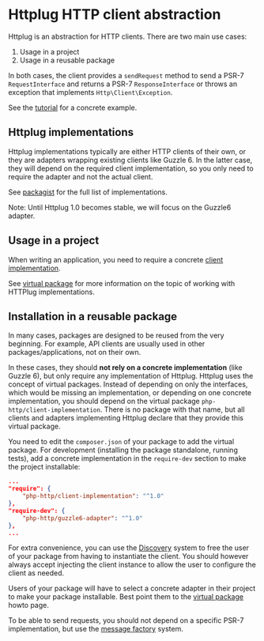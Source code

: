 # Httplug HTTP client abstraction

Httplug is an abstraction for HTTP clients. There are two main use cases:

1. Usage in a project
2. Usage in a reusable package

In both cases, the client provides a `sendRequest` method to send a PSR-7 `RequestInterface` and returns a PSR-7 `ResponseInterface` or throws an exception that implements `Http\Client\Exception`.

See the [tutorial](tutorial.md) for a concrete example.


## Httplug implementations

Httplug implementations typically are either HTTP clients of their own, or they are adapters wrapping existing clients like Guzzle 6. In the latter case, they will depend on the required client implementation, so you only need to require the adapter and not the actual client.

See [packagist](https://packagist.org/providers/php-http/client-implementation) for the full list of implementations.

Note: Until Httplug 1.0 becomes stable, we will focus on the Guzzle6 adapter.

## Usage in a project

When writing an application, you need to require a concrete [client implementation](https://packagist.org/providers/php-http/client-implementation).

See [virtual package](virtual-package.md) for more information on the topic of working with HTTPlug implementations.


## Installation in a reusable package

In many cases, packages are designed to be reused from the very beginning. For example, API clients are usually used in other packages/applications, not on their own.

In these cases, they should **not rely on a concrete implementation** (like Guzzle 6), but only require any implementation of Httplug. Httplug uses the concept of virtual packages. Instead of depending on only the interfaces, which would be missing an implementation, or depending on one concrete implementation, you should depend on the virtual package `php-http/client-implementation`. There is no package with that name, but all clients and adapters implementing Httplug declare that they provide this virtual package.

You need to edit the `composer.json` of your package to add the virtual package. For development (installing the package standalone, running tests), add a concrete implementation in the `require-dev` section to make the project installable:

``` json
...
"require": { 
    "php-http/client-implementation": "^1.0" 
}, 
"require-dev": { 
    "php-http/guzzle6-adapter": "^1.0" 
},
...
```

For extra convenience, you can use the [Discovery](discovery.md) system to free the user of your package from having to instantiate the client. You should however always accept injecting the client instance to allow the user to configure the client as needed.

Users of your package will have to select a concrete adapter in their project to make your package installable. Best point them to the [virtual package](virtual-package.md) howto page.

To be able to send requests, you should not depend on a specific PSR-7 implementation, but use the [message factory](message-factory.md) system.
